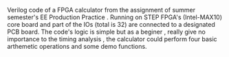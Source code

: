 Verilog code of a FPGA calculator from the assignment of summer semester's EE Production Practice . 
Running on STEP FPGA's (Intel-MAX10) core board and part of the IOs (total is 32) are connected to a designated PCB board.
The code's logic is simple but as a beginer , really give no importance to the timing analysis , 
the calculator could perform four basic arthemetic operations and some demo functions.
